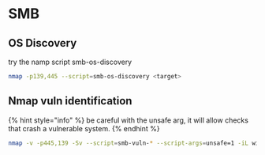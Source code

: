 # SMB

## OS Discovery

try the namp script smb-os-discovery

```bash
nmap -p139,445 --script=smb-os-discovery <target>
```



## Nmap vuln identification

{% hint style="info" %}
be careful with the unsafe arg, it will allow checks that crash a vulnerable system.
{% endhint %}

```bash
nmap -v -p445,139 -Sv --script=smb-vuln-* --script-args=unsafe=1 -iL windows-smb-ips  
```

